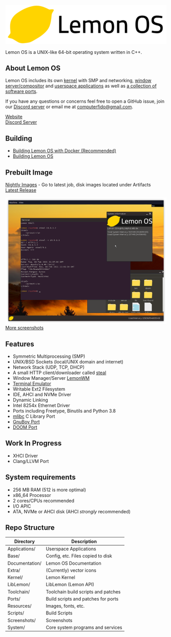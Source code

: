 ![banner](Extra/lemonlt.png)

Lemon OS is a UNIX-like 64-bit operating system written in C++.

## About Lemon OS
Lemon OS includes its own [kernel](Kernel) with SMP and networking, [window server/compositor](System/LemonWM) and [userspace applications](Applications) as well as [a collection of software ports](Ports).

If you have any questions or concerns feel free to open a GitHub issue, join our [Discord server](https://discord.gg/NAYp6AUYWM) or email me at computerfido@gmail.com.

[Website](https://lemonos.org) \
[Discord Server](https://discord.gg/NAYp6AUYWM)

## Building
- [Building Lemon OS with Docker (Recommended)](Documentation/Build/Building-Lemon-OS-with-Docker.md)
- [Building Lemon OS](Documentation/Build/Building-Lemon-OS.md)

## Prebuilt Image
[Nightly Images](https://github.com/LemonOSProject/LemonOS/actions/workflows/ci.yml?query=is%3Asuccess+branch%3Amaster) - Go to latest job, disk images located under Artifacts\
[Latest Release](https://github.com/LemonOSProject/LemonOS/releases/latest)

![Lemon OS Screenshot](Screenshots/image5.png)\
[More screenshots](Screenshots)
## Features
- Symmetric Multiprocessing (SMP)
- UNIX/BSD Sockets (local/UNIX domain and internet)
- Network Stack (UDP, TCP, DHCP)
- A small HTTP client/downloader called [steal](Applications/steal)
- Window Manager/Server [LemonWM](Applications/LemonWM)
- [Terminal Emulator](Applications/Terminal)
- Writable Ext2 Filesystem
- IDE, AHCI and NVMe Driver
- Dynamic Linking
- Intel 8254x Ethernet Driver
- Ports including Freetype, Binutils and Python 3.8
- [mlibc](https://github.com/managarm/mlibc) C Library Port
- [GnuBoy Port](https://github.com/LemonOSProject/lemon-gnuboy)
- [DOOM Port](https://github.com/LemonOSProject/LemonDOOM)

## Work In Progress
- XHCI Driver
- Clang/LLVM Port

## System requirements
- 256 MB RAM (512 is more optimal)
- x86_64 Processor
- 2 cores/CPUs recommended
- I/O APIC
- ATA, NVMe or AHCI disk (AHCI *strongly* recommended)

## Repo Structure

| Directory     | Description                        |
| ------------- | ---------------------------------- |
| Applications/ | Userspace Applications             |
| Base/         | Config, etc. Files copied to disk  |
| Documentation/| Lemon OS Documentation             |
| Extra/        | (Currently) vector icons           |
| Kernel/       | Lemon Kernel                       |
| LibLemon/     | LibLemon (Lemon API)               |
| Toolchain/    | Toolchain build scripts and patches|
| Ports/        | Build scripts and patches for ports|
| Resources/    | Images, fonts, etc.                |
| Scripts/      | Build Scripts                      |
| Screenshots/  | Screenshots                        |
| System/       | Core system programs and services  |